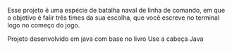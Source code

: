 Esse projeto é uma espécie de batalha naval de linha de comando, em que o objetivo é falir três times da sua escolha, que você escreve no terminal logo no começo do jogo.

Projeto desenvolvido em java com base no livro Use a cabeça Java